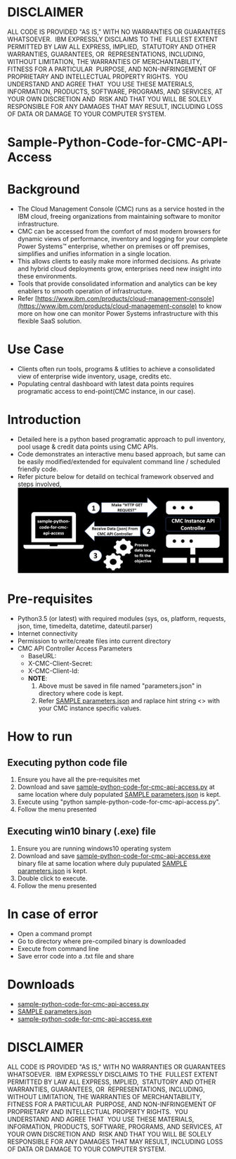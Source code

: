#
#
# DISCLAIMER
ALL CODE IS PROVIDED "AS IS," WITH NO WARRANTIES OR GUARANTEES WHATSOEVER.  IBM EXPRESSLY DISCLAIMS TO THE  FULLEST EXTENT PERMITTED BY LAW ALL EXPRESS, IMPLIED,  STATUTORY AND OTHER WARRANTIES, GUARANTEES, OR  REPRESENTATIONS, INCLUDING, WITHOUT LIMITATION, THE WARRANTIES OF MERCHANTABILITY, FITNESS FOR A PARTICULAR  PURPOSE, AND NON-INFRINGEMENT OF PROPRIETARY AND INTELLECTUAL PROPERTY RIGHTS.  YOU UNDERSTAND AND AGREE THAT  YOU USE THESE MATERIALS, INFORMATION, PRODUCTS, SOFTWARE, PROGRAMS, AND SERVICES, AT YOUR OWN DISCRETION AND  RISK AND THAT YOU WILL BE SOLELY RESPONSIBLE FOR ANY DAMAGES THAT MAY RESULT, INCLUDING LOSS OF DATA OR DAMAGE TO YOUR COMPUTER SYSTEM.
#
#
# Sample-Python-Code-for-CMC-API-Access
#
#
# Background
- The Cloud Management Console (CMC) runs as a service hosted in the IBM cloud, freeing organizations from maintaining software to monitor infrastructure.  
- CMC can be accessed from the comfort of most modern browsers for dynamic views of performance, inventory and logging for your complete Power Systems™ enterprise, whether on premises or off premises, simplifies and unifies information in a single location.  
-  This allows clients to easily make more informed decisions. As private and hybrid cloud deployments grow, enterprises need new insight into these environments.  
-  Tools that provide consolidated information and analytics can be key enablers to smooth operation of infrastructure.  
-  Refer [https://www.ibm.com/products/cloud-management-console](https://www.ibm.com/products/cloud-management-console) to know more on how one can monitor Power Systems infrastructure with this flexible SaaS solution.
#
#
# Use Case  
- Clients often run tools, programs & utlities to achieve a consolidated view of enterprise wide inventory, usage, credits etc.   
- Populating central dashboard with latest data points requires programatic access to end-point(CMC instance, in our case).   
#
#
# Introduction   
- Detailed here is a python based programatic approach to pull inventory, pool usage & credit data points using CMC APIs.   
- Code demonstrates an interactive menu based approach, but same can be easily modified/extended for equivalent command line / scheduled friendly code.   
- Refer picture below for detaild on techical framework observed and steps involved,   
![Alt text](https://github.com/lokeshbhatt/Sample-Python-Code-for-CMC-API-Access/blob/main/sample-python-code-for-cmc-api-access-framework.JPG "Sample Python Code for CMC API  Access Framework")
#
#
# Pre-requisites   
- Python3.5 (or latest) with required modules (sys, os, platform, requests, json, time, timedelta, datetime, dateutil.parser)   
- Internet connectivity   
- Permission to write/create files into current directory   
- CMC API Controller Access Parameters   
  -  BaseURL:   
  -  X-CMC-Client-Secret:  
  -  X-CMC-Client-Id:   
  -  **NOTE**:   
     1. Above must be saved in file named "parameters.json" in directory where code is kept.    
     2. Refer [SAMPLE parameters.json](https://github.com/lokeshbhatt/Sample-Python-Code-for-CMC-API-Access/blob/main/parameters.json "parameters.json") and raplace hint string <> with your CMC instance specific values.    
#   
#   
# How to run   
## Executing python code file 
1. Ensure you have all the pre-requisites met
2. Download and save [sample-python-code-for-cmc-api-access.py](https://github.com/lokeshbhatt/Sample-Python-Code-for-CMC-API-Access/blob/main/sample-python-code-for-cmc-api-access.py) at same location where duly populated [SAMPLE parameters.json](https://github.com/lokeshbhatt/Sample-Python-Code-for-CMC-API-Access/blob/main/parameters.json "parameters.json") is kept.
3. Execute using "python sample-python-code-for-cmc-api-access.py".
4. Follow the menu presented
##    Executing win10 binary (.exe) file
1. Ensure you are running windows10 operating system
2. Download and save [sample-python-code-for-cmc-api-access.exe](https://github.com/lokeshbhatt/Sample-Python-Code-for-CMC-API-Access/blob/main/sample-python-code-for-cmc-api-access.exe) binary file at same location where duly pupulated [SAMPLE parameters.json](https://github.com/lokeshbhatt/Sample-Python-Code-for-CMC-API-Access/blob/main/parameters.json "parameters.json") is kept.
3. Double click to execute.
4. Follow the menu presented
#
#
# In case of error
- Open a command prompt
- Go to directory where pre-compiled binary is downloaded
- Execute from command line
- Save error code into a .txt file and share
#
#
# Downloads
- [sample-python-code-for-cmc-api-access.py](https://github.com/lokeshbhatt/Sample-Python-Code-for-CMC-API-Access/blob/main/sample-python-code-for-cmc-api-access.py)
- [SAMPLE parameters.json](https://github.com/lokeshbhatt/Sample-Python-Code-for-CMC-API-Access/blob/main/parameters.json "parameters.json")
- [sample-python-code-for-cmc-api-access.exe](https://github.com/lokeshbhatt/Sample-Python-Code-for-CMC-API-Access/blob/main/sample-python-code-for-cmc-api-access.exe")
#
#
# DISCLAIMER
ALL CODE IS PROVIDED "AS IS," WITH NO WARRANTIES OR GUARANTEES WHATSOEVER.  IBM EXPRESSLY DISCLAIMS TO THE  FULLEST EXTENT PERMITTED BY LAW ALL EXPRESS, IMPLIED,  STATUTORY AND OTHER WARRANTIES, GUARANTEES, OR  REPRESENTATIONS, INCLUDING, WITHOUT LIMITATION, THE WARRANTIES OF MERCHANTABILITY, FITNESS FOR A PARTICULAR  PURPOSE, AND NON-INFRINGEMENT OF PROPRIETARY AND INTELLECTUAL PROPERTY RIGHTS.  YOU UNDERSTAND AND AGREE THAT  YOU USE THESE MATERIALS, INFORMATION, PRODUCTS, SOFTWARE, PROGRAMS, AND SERVICES, AT YOUR OWN DISCRETION AND  RISK AND THAT YOU WILL BE SOLELY RESPONSIBLE FOR ANY DAMAGES THAT MAY RESULT, INCLUDING LOSS OF DATA OR DAMAGE TO YOUR COMPUTER SYSTEM.
#
#
